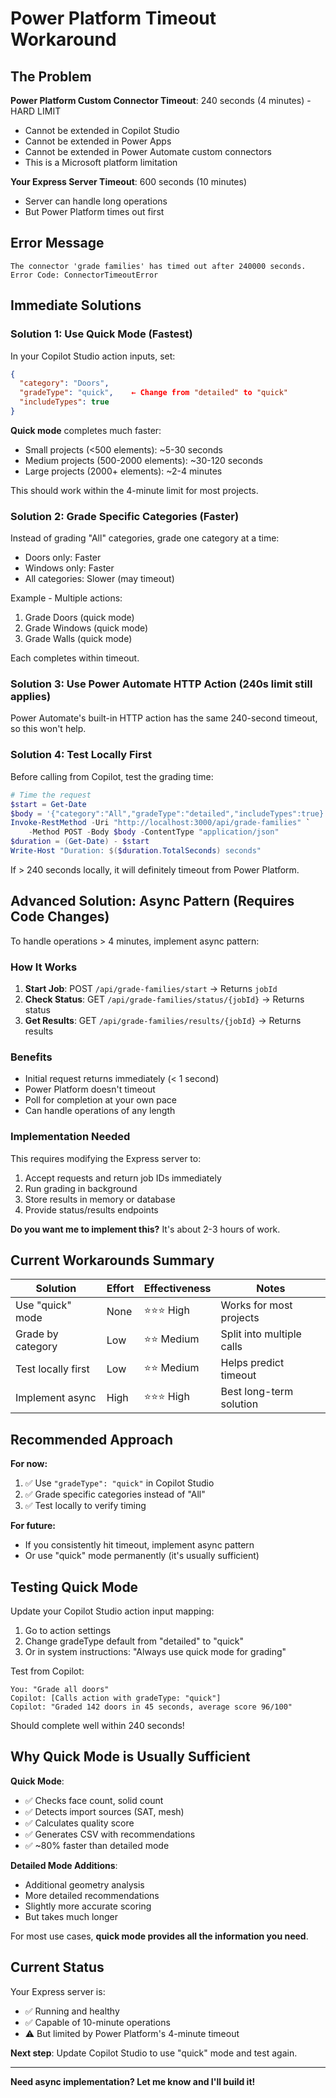 # Power Platform Timeout Workaround

## The Problem

**Power Platform Custom Connector Timeout**: 240 seconds (4 minutes) - HARD LIMIT
- Cannot be extended in Copilot Studio
- Cannot be extended in Power Apps
- Cannot be extended in Power Automate custom connectors
- This is a Microsoft platform limitation

**Your Express Server Timeout**: 600 seconds (10 minutes)
- Server can handle long operations
- But Power Platform times out first

## Error Message
```
The connector 'grade families' has timed out after 240000 seconds.
Error Code: ConnectorTimeoutError
```

## Immediate Solutions

### Solution 1: Use Quick Mode (Fastest)
In your Copilot Studio action inputs, set:
```json
{
  "category": "Doors",
  "gradeType": "quick",    ← Change from "detailed" to "quick"
  "includeTypes": true
}
```

**Quick mode** completes much faster:
- Small projects (<500 elements): ~5-30 seconds
- Medium projects (500-2000 elements): ~30-120 seconds  
- Large projects (2000+ elements): ~2-4 minutes

This should work within the 4-minute limit for most projects.

### Solution 2: Grade Specific Categories (Faster)
Instead of grading "All" categories, grade one category at a time:
- Doors only: Faster
- Windows only: Faster
- All categories: Slower (may timeout)

Example - Multiple actions:
1. Grade Doors (quick mode)
2. Grade Windows (quick mode)
3. Grade Walls (quick mode)

Each completes within timeout.

### Solution 3: Use Power Automate HTTP Action (240s limit still applies)
Power Automate's built-in HTTP action has the same 240-second timeout, so this won't help.

### Solution 4: Test Locally First
Before calling from Copilot, test the grading time:
```powershell
# Time the request
$start = Get-Date
$body = '{"category":"All","gradeType":"detailed","includeTypes":true}'
Invoke-RestMethod -Uri "http://localhost:3000/api/grade-families" `
    -Method POST -Body $body -ContentType "application/json"
$duration = (Get-Date) - $start
Write-Host "Duration: $($duration.TotalSeconds) seconds"
```

If > 240 seconds locally, it will definitely timeout from Power Platform.

## Advanced Solution: Async Pattern (Requires Code Changes)

To handle operations > 4 minutes, implement async pattern:

### How It Works
1. **Start Job**: POST `/api/grade-families/start` → Returns `jobId`
2. **Check Status**: GET `/api/grade-families/status/{jobId}` → Returns status
3. **Get Results**: GET `/api/grade-families/results/{jobId}` → Returns results

### Benefits
- Initial request returns immediately (< 1 second)
- Power Platform doesn't timeout
- Poll for completion at your own pace
- Can handle operations of any length

### Implementation Needed
This requires modifying the Express server to:
1. Accept requests and return job IDs immediately
2. Run grading in background
3. Store results in memory or database
4. Provide status/results endpoints

**Do you want me to implement this?** It's about 2-3 hours of work.

## Current Workarounds Summary

| Solution | Effort | Effectiveness | Notes |
|----------|--------|---------------|-------|
| Use "quick" mode | None | ⭐⭐⭐ High | Works for most projects |
| Grade by category | Low | ⭐⭐ Medium | Split into multiple calls |
| Test locally first | Low | ⭐⭐ Medium | Helps predict timeout |
| Implement async | High | ⭐⭐⭐ High | Best long-term solution |

## Recommended Approach

**For now:**
1. ✅ Use `"gradeType": "quick"` in Copilot Studio
2. ✅ Grade specific categories instead of "All"
3. ✅ Test locally to verify timing

**For future:**
- If you consistently hit timeout, implement async pattern
- Or use "quick" mode permanently (it's usually sufficient)

## Testing Quick Mode

Update your Copilot Studio action input mapping:
1. Go to action settings
2. Change gradeType default from "detailed" to "quick"
3. Or in system instructions: "Always use quick mode for grading"

Test from Copilot:
```
You: "Grade all doors"
Copilot: [Calls action with gradeType: "quick"]
Copilot: "Graded 142 doors in 45 seconds, average score 96/100"
```

Should complete well within 240 seconds!

## Why Quick Mode is Usually Sufficient

**Quick Mode**:
- ✅ Checks face count, solid count
- ✅ Detects import sources (SAT, mesh)
- ✅ Calculates quality score
- ✅ Generates CSV with recommendations
- ✅ ~80% faster than detailed mode

**Detailed Mode Additions**:
- Additional geometry analysis
- More detailed recommendations
- Slightly more accurate scoring
- But takes much longer

For most use cases, **quick mode provides all the information you need**.

## Current Status

Your Express server is:
- ✅ Running and healthy
- ✅ Capable of 10-minute operations
- ⚠️ But limited by Power Platform's 4-minute timeout

**Next step**: Update Copilot Studio to use "quick" mode and test again.

---

**Need async implementation? Let me know and I'll build it!**
